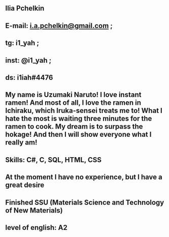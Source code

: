 ## Ilia Pchelkin


## E-mail: i.a.pchelkin@gmail.com ; 
## tg: i1_yah ; 
## inst: @i1_yah ; 
## ds: i1iah#4476


## My name is Uzumaki Naruto! I love instant ramen! And most of all, I love the ramen in Ichiraku, which Iruka-sensei treats me to! What I hate the most is waiting three minutes for the ramen to cook. My dream is to surpass the hokage! And then I will show everyone what I really am!


## Skills: C#, C, SQL, HTML, CSS 


## At the moment I have no experience, but I have a great desire


## Finished SSU (Materials Science and Technology of New Materials)


## level of english: A2
